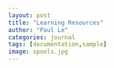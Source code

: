 ```yaml
---
layout: post
title: "Learning Resources"
author: "Paul Le"
categories: journal
tags: [documentation,sample]
image: spools.jpg
---
```


